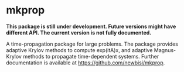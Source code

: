 # mkprop

**This package is still under development. Future versions might have different API. The current version is not fully documented.**

A time-propagation package for large problems. The package provides adaptive Krylov methods to compute exp(itA)x, and adaptive Magnus-Krylov methods to propagate time-dependent systems. Further documentation is available at https://github.com/newbisi/mkprop.
